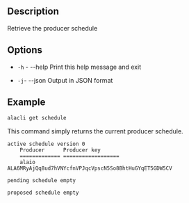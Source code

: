 ## Description

Retrieve the producer schedule

## Options

- `-h` - --help Print this help message and exit

- `-j`- --json Output in JSON format

## Example

```sh
alacli get schedule
```

This command simply returns the current producer schedule.

```console
active schedule version 0
    Producer      Producer key
    ============= ==================
    alaio         ALA6MRyAjQq8ud7hVNYcfnVPJqcVpscN5So8BhtHuGYqET5GDW5CV

pending schedule empty

proposed schedule empty
```
